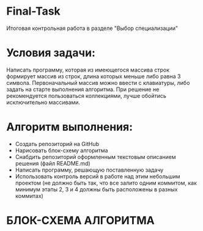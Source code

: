 # Final-Task
Итоговая контрольная работа в разделе "Выбор специализации"
# Условия задачи:
Написать программу, которая из имеющегося массива строк формирует массив из строк, длина которых меньше либо равна 3 символа. Первоначальный массив можно ввести с клавиатуры, либо задать на старте выполнения алгоритма. При решение не рекомендуется пользоваться коллекциями, лучше обойтись исключительно массивами.
# Алгоритм выполнения:
  * Создать репозиторий на GitHub
  * Нарисовать блок-схему алгоритма
  * Снабдить репозиторий оформленным текстовым описанием решения (файл README.md)
  * Написать программу, решающую поставленную задачу
  * Использовать контроль версий в работе над этим небольшим проектом (не должно быть так, что все залито одним коммитом, как минимум этапы 2, 3 и 4 должны быть расположены в разных коммитах)
  
# БЛОК-СХЕМА АЛГОРИТМА  
